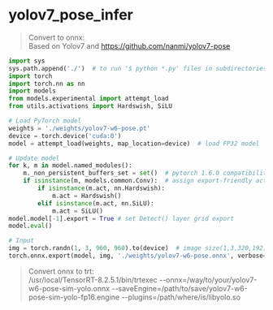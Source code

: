 # yolov7_pose_infer

>Convert to onnx:  
>Based on Yolov7 and https://github.com/nanmi/yolov7-pose  
```python
import sys
sys.path.append('./')  # to run '$ python *.py' files in subdirectories
import torch
import torch.nn as nn
import models
from models.experimental import attempt_load
from utils.activations import Hardswish, SiLU

# Load PyTorch model
weights = './weights/yolov7-w6-pose.pt'
device = torch.device('cuda:0')
model = attempt_load(weights, map_location=device)  # load FP32 model

# Update model
for k, m in model.named_modules():
    m._non_persistent_buffers_set = set()  # pytorch 1.6.0 compatibility
    if isinstance(m, models.common.Conv):  # assign export-friendly activations
        if isinstance(m.act, nn.Hardswish):
            m.act = Hardswish()
        elif isinstance(m.act, nn.SiLU):
            m.act = SiLU()
model.model[-1].export = True # set Detect() layer grid export
model.eval()

# Input
img = torch.randn(1, 3, 960, 960).to(device)  # image size(1,3,320,192) iDetection
torch.onnx.export(model, img, './weights/yolov7-w6-pose.onnx', verbose=False, opset_version=12, input_names=['images'])

```


>Convert onnx to trt:  
>/usr/local/TensorRT-8.2.5.1/bin/trtexec --onnx=/way/to/your/yolov7-w6-pose-sim-yolo.onnx --saveEngine=/path/to/save/yolov7-w6-pose-sim-yolo-fp16.engine --plugins=/path/where/is/libyolo.so    
